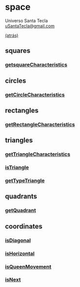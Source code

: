# space
Universo Santa Tecla  
[uSantaTecla@gmail.com](mailto:uSantaTecla@gmail.com) 

[(atrás)](../README.md)

## squares
### [getsquareCharacteristics](./getsquareCharacteristics.md)

## circles
### [getCircleCharacteristics](./getCircleCharacteristics.md)

## rectangles
### [getRectangleCharacteristics](./getRectangleCharacteristics.md)

## triangles
### [getTriangleCharacteristics](./getTriangleCharacteristics.md)
### [isTriangle](./isTriangle.md)
### [getTypeTriangle](./getTypeTriangle.md)

## quadrants
### [getQuadrant](./getQuadrant.md)

## coordinates
### [isDiagonal](./isDiagonal.md)
### [isHorizontal](./isHorizontal.md)
### [isQueenMovement](./isQueenMovement.md)
### [isNext](./isNext.md)

